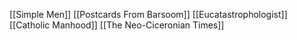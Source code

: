[[Simple Men]]
[[Postcards From Barsoom]]
[[Eucatastrophologist]]
[[Catholic Manhood]]
[[The Neo-Ciceronian Times]]
